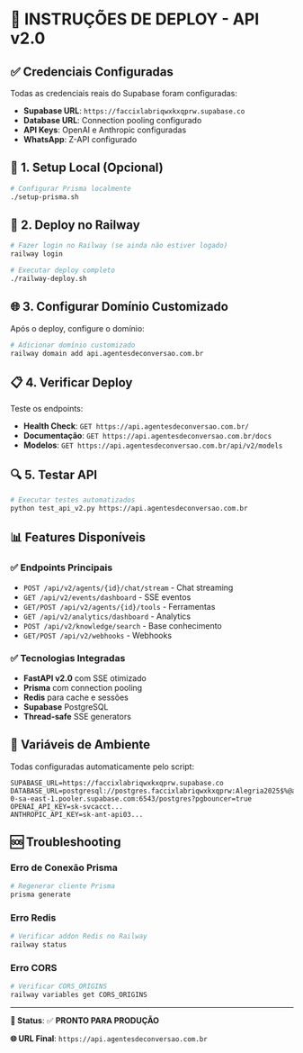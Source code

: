 # 🚀 INSTRUÇÕES DE DEPLOY - API v2.0

## ✅ **Credenciais Configuradas**

Todas as credenciais reais do Supabase foram configuradas:

- **Supabase URL**: `https://faccixlabriqwxkxqprw.supabase.co`
- **Database URL**: Connection pooling configurado
- **API Keys**: OpenAI e Anthropic configuradas
- **WhatsApp**: Z-API configurado

## 🔧 **1. Setup Local (Opcional)**

```bash
# Configurar Prisma localmente
./setup-prisma.sh
```

## 🚀 **2. Deploy no Railway**

```bash
# Fazer login no Railway (se ainda não estiver logado)
railway login

# Executar deploy completo
./railway-deploy.sh
```

## 🌐 **3. Configurar Domínio Customizado**

Após o deploy, configure o domínio:

```bash
# Adicionar domínio customizado
railway domain add api.agentesdeconversao.com.br
```

## 📋 **4. Verificar Deploy**

Teste os endpoints:

- **Health Check**: `GET https://api.agentesdeconversao.com.br/`
- **Documentação**: `GET https://api.agentesdeconversao.com.br/docs`
- **Modelos**: `GET https://api.agentesdeconversao.com.br/api/v2/models`

## 🔍 **5. Testar API**

```bash
# Executar testes automatizados
python test_api_v2.py https://api.agentesdeconversao.com.br
```

## 📊 **Features Disponíveis**

### ✅ **Endpoints Principais**

- `POST /api/v2/agents/{id}/chat/stream` - Chat streaming
- `GET /api/v2/events/dashboard` - SSE eventos
- `GET/POST /api/v2/agents/{id}/tools` - Ferramentas
- `GET /api/v2/analytics/dashboard` - Analytics
- `POST /api/v2/knowledge/search` - Base conhecimento
- `GET/POST /api/v2/webhooks` - Webhooks

### ✅ **Tecnologias Integradas**

- **FastAPI v2.0** com SSE otimizado
- **Prisma** com connection pooling
- **Redis** para cache e sessões
- **Supabase** PostgreSQL
- **Thread-safe** SSE generators

## 🔐 **Variáveis de Ambiente**

Todas configuradas automaticamente pelo script:

```env
SUPABASE_URL=https://faccixlabriqwxkxqprw.supabase.co
DATABASE_URL=postgresql://postgres.faccixlabriqwxkxqprw:Alegria2025$%@aws-0-sa-east-1.pooler.supabase.com:6543/postgres?pgbouncer=true
OPENAI_API_KEY=sk-svcacct...
ANTHROPIC_API_KEY=sk-ant-api03...
```

## 🆘 **Troubleshooting**

### Erro de Conexão Prisma
```bash
# Regenerar cliente Prisma
prisma generate
```

### Erro Redis
```bash
# Verificar addon Redis no Railway
railway status
```

### Erro CORS
```bash
# Verificar CORS_ORIGINS
railway variables get CORS_ORIGINS
```

---

**🎯 Status**: ✅ **PRONTO PARA PRODUÇÃO**

**🌐 URL Final**: `https://api.agentesdeconversao.com.br`